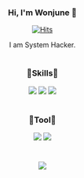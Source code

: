 <div align="center">

### Hi, I'm Wonjune 👋
[![Hits](https://hits.seeyoufarm.com/api/count/incr/badge.svg?url=https%3A%2F%2Fgithub.com%2Fone3147&count_bg=%2379C83D&title_bg=%23555555&icon=&icon_color=%23E7E7E7&title=hits&edge_flat=false)](https://hits.seeyoufarm.com)

I am System Hacker.
<h1>

### 🔹Skills🔹

<img src="https://img.shields.io/badge/Python-3776AB?style=yellow&logo=Python&logoColor=white">
<img src="https://img.shields.io/badge/C/C++-A8B9CC?style=yellow&logo=C&logoColor=white"/>
<img src="https://img.shields.io/badge/Kali Linux-FCC624?style=yellow&logo=Kali linux&logoColor=white">


<h1>

### 🔹Tool🔹
  
<img src="https://img.shields.io/badge/Kali Linux-FCC624?style=yellow&logo=Kali linux&logoColor=white">
<img src="https://img.shields.io/badge/Linux-FCC624?style=yellow&logo=linux&logoColor=white">
  
<h1>

<p><a href="http://mazassumnida.wtf/api/v2/generate_badge?boj=dwj0306">
<img src="http://mazassumnida.wtf/api/mini/generate_badge?boj=dwj0306"/></a></p>
